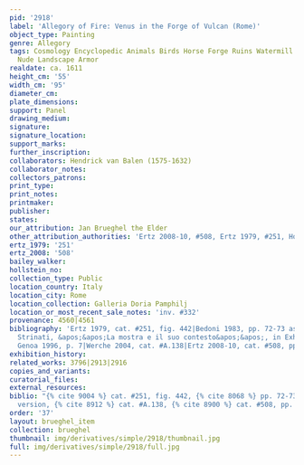 ```yaml
---
pid: '2918'
label: 'Allegory of Fire: Venus in the Forge of Vulcan (Rome)'
object_type: Painting
genre: Allegory
tags: Cosmology Encyclopedic Animals Birds Horse Forge Ruins Watermill Van_Balen Volcano
  Nude Landscape Armor
realdate: ca. 1611
height_cm: '55'
width_cm: '95'
diameter_cm: 
plate_dimensions: 
support: Panel
drawing_medium: 
signature: 
signature_location: 
support_marks: 
further_inscription: 
collaborators: Hendrick van Balen (1575-1632)
collaborator_notes: 
collectors_patrons: 
print_type: 
print_notes: 
printmaker: 
publisher: 
states: 
our_attribution: Jan Brueghel the Elder
other_attribution_authorities: 'Ertz 2008-10, #508, Ertz 1979, #251, Honig database'
ertz_1979: '251'
ertz_2008: '508'
bailey_walker: 
hollstein_no: 
collection_type: Public
location_country: Italy
location_city: Rome
location_collection: Galleria Doria Pamphilj
location_or_most_recent_sale_notes: 'inv. #332'
provenance: 4560|4561
bibliography: 'Ertz 1979, cat. #251, fig. 442|Bedoni 1983, pp. 72-73 as studio version|Claudio
  Strinati, &apos;&apos;La mostra e il suo contesto&apos;&apos;, in Exhibition Cat.
  Genoa 1996, p. 7|Werche 2004, cat. #A.138|Ertz 2008-10, cat. #508, pp. 1065-66'
exhibition_history: 
related_works: 3796|2913|2916
copies_and_variants: 
curatorial_files: 
external_resources: 
biblio: "{% cite 9004 %} cat. #251, fig. 442, {% cite 8068 %} pp. 72-73 as studio
  version, {% cite 8912 %} cat. #A.138, {% cite 8900 %} cat. #508, pp. 1065-66"
order: '37'
layout: brueghel_item
collection: brueghel
thumbnail: img/derivatives/simple/2918/thumbnail.jpg
full: img/derivatives/simple/2918/full.jpg
---
```

